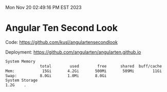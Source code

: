 Mon Nov 20 02:49:16 PM EST 2023

# Angular Ten Second Look

Code: https://github.com/kusl/angulartensecondlook

Deployment: https://github.com/angularten/angularten.github.io

```bash
System Memory
               total        used        free      shared  buff/cache   available
Mem:            15Gi       4.2Gi       500Mi       509Mi        11Gi        11Gi
Swap:          8.0Gi       1.0Mi       8.0Gi
System Storage
1.2G	.
```
```bash
